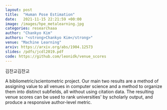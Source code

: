 ```yaml
---
layout: post
title:  "Human Pose Estimation"
date:   2021-11-15 22:21:59 +00:00
image: /images/hpe_metalearning.jpg
categories: researchaaa
author: "Chankyo Kim"
authors: "<strong>Chankyo Kim</strong>"
venue: "Machine Learning"
arxiv: https://arxiv.org/abs/1904.12573
slides: /pdfs/jcdl2019.pdf
code: https://github.com/leonidk/venue_scores
---
```

김찬교김찬교


A bibliometric/scientometric project. Our main two results are a method of assigning value to all venues in computer science and a method to organize them into distinct subfields, all without using citation data. The resulting venue scores can be used to rank universities' by scholarly output, and produce a responsive author-level metric.
